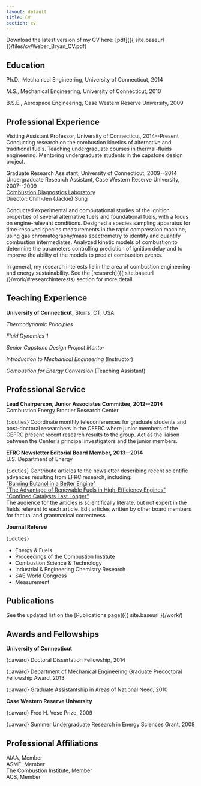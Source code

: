 ```yaml
---
layout: default
title: CV
section: cv
---
```

Download the latest version of my CV here: [pdf]({{ site.baseurl }}/files/cv/Weber_Bryan_CV.pdf)

Education
---
Ph.D., Mechanical Engineering, University of Connecticut, 2014

M.S., Mechanical Engineering, University of Connecticut, 2010

B.S.E., Aerospace Engineering, Case Western Reserve University, 2009

Professional Experience
---
Visiting Assistant Professor, University of Connecticut, 2014--Present  
Conducting research on the combustion kinetics of alternative and traditional
fuels. Teaching undergraduate courses in thermal-fluids engineering.
Mentoring undergraduate students in the capstone design project.

Graduate Research Assistant, University of Connecticut, 2009--2014  
Undergraduate Research Assistant, Case Western Reserve University, 2007--2009  
[Combustion Diagnostics Laboratory](http://combdiaglab.engr.uconn.edu)  
Director: Chih-Jen (Jackie) Sung

Conducted experimental and computational studies of the ignition
properties of several alternative fuels and foundational fuels, with
a focus on engine-relevant conditions.
Designed a species sampling apparatus for time-resolved
species measurements in the rapid compression machine, using gas
chromatography/mass spectrometry to identify and quantify
combustion intermediates.
Analyzed kinetic models of combustion to determine the parameters
controlling prediction of ignition delay and to improve the ability of
the models to predict combustion events.

In general, my research interests lie in the area of combustion engineering and energy sustainability. 
See the [research]({{ site.baseurl }}/work/#researchinterests) section for more detail.


Teaching Experience
---
**University of Connecticut,** Storrs, CT, USA

_Thermodynamic Principles_

_Fluid Dynamics 1_

_Senior Capstone Design Project Mentor_

_Introduction to Mechanical Engineering_ (Instructor)

_Combustion for Energy Conversion_ (Teaching Assistant)

Professional Service
---
**Lead Chairperson, Junior Associates Committee, 2012--2014**  
Combustion Energy Frontier Research Center

{:.duties}
Coordinate monthly teleconferences for graduate students
and post-doctoral researchers in the CEFRC where junior members of
the CEFRC present recent research results to the group.
Act as the liaison between the Center's principal investigators
and the junior members.

**EFRC Newsletter Editorial Board Member, 2013--2014**  
U.S. Department of Energy

{:.duties}
Contribute articles to the newsletter describing recent scientific advances resulting from EFRC research, including:  
["Burning Butanol in a Better Engine"](http://www.energyfrontier.us/newsletter/201210/burning-butanol-better-engine)  
["The Advantage of Renewable Fuels in High-Efficiency Engines"](http://www.energyfrontier.us/newsletter/201401/advantage-renewable-fuels-high-efficiency-engines)  
["Confined Catalysts Last Longer"](http://www.energyfrontier.us/newsletter/201404/confined-catalysts-last-longer)  
The audience for the articles is scientifically literate, but not
expert in the fields relevant to each article. Edit articles written
by other board members for factual and grammatical correctness.

**Journal Referee**

{:.duties}
+ Energy & Fuels
+ Proceedings of the Combustion Institute
+ Combustion Science & Technology
+ Industrial & Engineering Chemistry Research
+ SAE World Congress
+ Measurement

Publications
---
See the updated list on the [Publications page]({{ site.baseurl }}/work/)

Awards and Fellowships
---
**University of Connecticut**

{:.award}
Doctoral Dissertation Fellowship, 2014

{:.award}
Department of Mechanical Engineering Graduate Predoctoral Fellowship Award, 2013

{:.award}
Graduate Assistantship in Areas of National Need, 2010

**Case Western Reserve University**

{:.award}
Fred H. Vose Prize, 2009

{:.award}
Summer Undergraduate Research in Energy Sciences Grant, 2008

Professional Affiliations
---
AIAA, Member  
ASME, Member  
The Combustion Institute, Member  
ACS, Member
